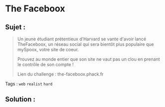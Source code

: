 # The Faceboox

## Sujet :

> Un jeune étudiant prétentieux d'Harvard se vante d'avoir lancé TheFaceboox, un réseau social qui sera bientôt plus populaire que mySpoox, votre site de coeur.
>
> Prouvez au monde entier que son site ne vaut pas un clou en prenant le contrôle de son compte !
>
> Lien du challenge : the-faceboox.phack.fr

Tags : `web` `realist` `hard`

## Solution :
